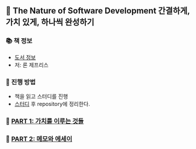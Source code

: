## 🚀 The Nature of Software Development 간결하게, 가치 있게, 하나씩 완성하기

### 📚 책 정보
- [도서 정보](http://www.yes24.com/Product/Goods/34902704)
- 저: 론 제프리스

### 🎯 진행 방법
- 책을 읽고 스터디를 진행
- [스터디](https://github.com/CodeSoom/The-Nature-of-Software-Development) 후 repository에 정리한다.


### 🌈 [PART 1: 가치를 이루는 것들](https://github.com/saseungmin/reading_books_record_repository/tree/master/The%20Nature%20of%20Software%20Development/PART%201)

### 🌈 [PART 2: 메모와 에세이](https://github.com/saseungmin/reading_books_record_repository/tree/master/The%20Nature%20of%20Software%20Development/PART%202)